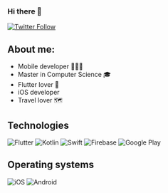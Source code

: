 ### Hi there 👋

<!--
**paulinaurbas/paulinaurbas** is a ✨ _special_ ✨ repository because its `README.md` (this file) appears on your GitHub profile.
<!-- Actual text -->

[![Twitter Follow](https://img.shields.io/twitter/follow/paulina_urbas?label=Follow)](https://twitter.com/paulina_urbas)

## About me:
- Mobile developer 👩🏼‍💻
- Master in Computer Science 🎓
- Flutter lover 💙
- iOS developer
- Travel lover 🗺

## Technologies

![Flutter](https://img.shields.io/badge/Flutter%20-%2302569B.svg?&style=for-the-badge&logo=Flutter&logoColor=white)
![Kotlin](https://img.shields.io/badge/kotlin-%230095D5.svg?&style=for-the-badge&logo=kotlin&logoColor=white)
![Swift](https://img.shields.io/badge/swift-%23FA7343.svg?&style=for-the-badge&logo=swift&logoColor=white)
![Firebase](https://img.shields.io/badge/firebase%20-%23039BE5.svg?&style=for-the-badge&logo=firebase)
![Google Play](https://img.shields.io/badge/Google_Play-414141?style=for-the-badge&logo=google-play&logoColor=white)

## Operating systems
![iOS](https://img.shields.io/badge/iOS-000000?style=for-the-badge&logo=ios&logoColor=white)
![Android](https://img.shields.io/badge/Android-3DDC84?style=for-the-badge&logo=android&logoColor=white)
